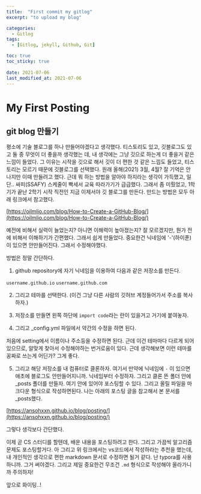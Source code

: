 ```yaml
---
title:  "First commit my gitlog"
excerpt: "to upload my blog"

categories:
  - Gitlog
tags:
  - [Gitlog, jekyll, Github, Git]

toc: true
toc_sticky: true
 
date: 2021-07-06
last_modified_at: 2021-07-06
---
```


# My First Posting

## git blog 만들기

평소에 기술 블로그를 하나 만들어야겠다고 생각했다. 티스토리도 있고, 깃블로그도 있고 둘 중 무엇이 더 좋을까 생각했는 데, 내 생각에는 그냥 깃으로 하는게 더 좋을거 같은 느낌이 들었다. 그 이유는 시작을 깃으로 해서 깃이 더 편한 것 같은 느낌도 들었고, 티스토리는 모르기 때문에 깃블로그를 선택했다. 원래 올해(2021) 3월, 4월? 잘 기억은 안나지만 이때 만들려고 했다. 근데 뭐 하는 방법을 알아야 하지라는 생각이 가득했고, 일단.. 싸피(SSAFY) 스케줄이 빡세서 교육 따라가기가 급급했다. 그래서 좀 미뤘었고, 1학기가 끝난 2학기 시작 직전인 지금 이제서야 깃 블로그를 만든다. 만드는 방법은 모두 아래 링크에서 참고했다.

[https://oilmlio.com/blog/How-to-Create-a-GitHub-Blog/](https://oilmlio.com/blog/How-to-Create-a-GitHub-Blog/)

예전에 비해서 실력이 늘었는지? 아니면 이해력이 높아졌는지? 잘 모르겠지만, 뭔가 전에 비해서 이해하기가 간편했다. 그래서 쉽게 만들었다. 중요한건 닉네임에 '-'(하이푼)이 있으면 안만들어진다. 그래서 수정해야했다.

방법은 정말 간단하다.

1. github repository에 자기 닉네임을 이용하여 다음과 같은 저장소를 만든다.

`username.github.io`
`username.github.com`

2. 그리고 테마를 선택한다. (이건 그냥 다른 사람의 깃허브 계정들어가서 주소를 복사하자.)

3. 저장소를 만들면 왼쪽 하단에 `import code`라는 란이 있을거고 거기에 붙여놓자.

4. 그리고 _config.yml 파일에서 약간의 수정을 하면 된다.

처음에 setting에서 이름이나 주소등을 수정하면 된다. 근데 이건 테마마다 다르게 되어있으므로, 알맞게 찾아서 수정해야하는 번거로움이 있다. 근데 생각해보면 이런 테마를 꽁짜로 쓰는게 어딘가? 그게 좋다.

5. 그리고 해당 저장소를 내 컴퓨터로 클론하자. 여기서 만약에 닉네임에 `-` 이 있으면 애초에 블로그도 안만들어지니까. 닉네임부터 수정하자. 그리고 클론 뜬 폴더 안에 _posts 폴더를 만들자. 여기 안에 있어야 포스팅할 수 있다. 그리고 올릴 파일을 마크다운 형식으로 작성하면된다. 나는 아래의 포스팅 글을 참고해서 본 문서를 _posts했다.

[https://ansohxxn.github.io/blog/posting/](https://ansohxxn.github.io/blog/posting/)

그렇다 생각보다 간단했다.

이제 곧 CS 스터디를 할텐데, 배운 내용을 포스팅하려고 한다. 그리고 가끔씩 알고리즘 문제도 포스팅할거다. 아 그리고 위 링크에서는 vs코드에서 작성하라는 추천을 했는데, 내 개인적인 생각으로 편한 markdown 문서로 수정하면 될거 같다. 난 typora를 사용하니까. 그거 써야겠다. 그리고 제일 중요한건 무조건 `.md` 형식으로 작성해야 올라가니까 주의하자!

앞으로 화이팅..!